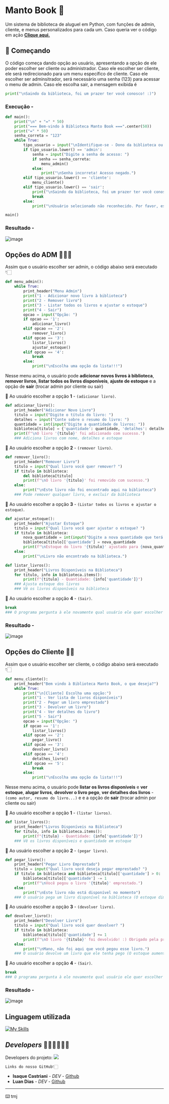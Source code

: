 # Manto Book 📕

Um sistema de biblioteca de aluguel em Python, com funções de admin, cliente, e menus personalizados para cada um.
Caso queria ver o código em ação **[Clique aqui.](https://colab.research.google.com/drive/1rkOHvSgBqbVK2BJWTIVBE7Szhw2Jz4dC?usp=sharing)** 
## 🚀 Começando

O código começa dando opção ao usuário, apresentando a opção de ele poder escolher ser cliente ou administrador.
 Caso ele escolher ser cliente, ele será redirecionado para um menu específico de cliente.
Caso ele escolher ser adminsitrador, será necessário uma senha (123) para acessar o menu de admin.
Caso ele escolha sair, a mensagem exibida é

```py
print("\nSaindo da biblioteca, foi um prazer ter você conosco! :)")
```

### Execução -

```py
def main():
    print("\n" + "=" * 50)
    print("=== Bem-vindo à Biblioteca Manto Book ===".center(50))
    print("=" * 50)
    senha_correta = "123"
    while True:
        tipo_usuario = input("\nIdentifique-se - Dono da biblioteca ou Cliente? (admin/cliente/sair): ")
        if tipo_usuario.lower() == 'admin':
            senha = input("Digite a senha de acesso: ")
            if senha == senha_correta:
                menu_admin()
            else:
                print("\nSenha incorreta! Acesso negado.")
        elif tipo_usuario.lower() == 'cliente':
            menu_cliente()
        elif tipo_usuario.lower() == 'sair':
            print("\nSaindo da biblioteca, foi um prazer ter você conosco! :)")
            break
        else:
            print("\nUsuário selecionado não reconhecido. Por favor, escolha uma opção válida.")

main()
```

### Resultado -

![image](https://github.com/isaqcastriani/mantobook/assets/82527480/b5197776-0650-4b8d-894c-f7631d619105)

## Opções do ADM 👨🏼‍💻

Assim que o usuário escolher ser admin, o código abaixo será executado 👇🏻
```py
def menu_admin():
    while True:
        print_header("Menu Admin")
        print("1 - Adicionar novo livro à biblioteca")
        print("2 - Remover livro")
        print("3 - Listar todos os livros e ajustar o estoque")
        print("4 - Sair")
        opcao = input("Opção: ")
        if opcao == '1':
            adicionar_livro()
        elif opcao == '2':
            remover_livro()
        elif opcao == '3':
            listar_livros()
            ajustar_estoque()
        elif opcao == '4':
            break
        else:
            print("\nEscolha uma opção da lista!!!")
```

Nesse menu acima, o usuário pode **adicionar novos livros à biblioteca**, **remover livros**, **listar todos os livros disponíveis**, **ajuste de estoque** e a opção de **sair** (trocar admin por cliente ou sair)

📕 Ao usuário escolher a opção **1**   - `(adicionar livro)`.
```py
def adicionar_livro():
    print_header("Adicionar Novo Livro")
    titulo = input("Digite o título do livro: ")
    detalhes = input("Conte sobre o resumo do livro: ")
    quantidade = int(input("Digite a quantidade de livros: "))
    biblioteca[titulo] = {'quantidade': quantidade, 'detalhes': detalhes}
    print(f"\nO livro '{titulo}' foi adicionado com sucesso.")
    ### Adiciona livros com nome, detalhes e estoque
```
📕 Ao usuário escolher a opção **2**   - `(remover livro)`.
```py
def remover_livro():
    print_header("Remover Livro")
    titulo = input("Qual livro você quer remover? ")
    if titulo in biblioteca:
        del biblioteca[titulo]
        print(f"\nO livro '{titulo}' foi removido com sucesso.")
    else:
        print("\nEste livro não foi encontrado aqui na biblioteca")
    ### Pode remover qualquer livro, e excluir da biblioteca
```
📕 Ao usuário escolher a opção **3**   - `(Listar todos os livros e ajustar o estoque)`.
```py
def ajustar_estoque():
    print_header("Ajustar Estoque")
    titulo = input("Qual livro você quer ajustar o estoque? ")
    if titulo in biblioteca:
        nova_quantidade = int(input("Digite a nova quantidade que terá em estoque: "))
        biblioteca[titulo]['quantidade'] = nova_quantidade
        print(f"\nEstoque do livro '{titulo}' ajustado para {nova_quantidade}.")
    else:
        print("\nLivro não encontrado na biblioteca.")

def listar_livros():
    print_header("Livros Disponíveis na Biblioteca")
    for titulo, info in biblioteca.items():
        print(f"{titulo} - Quantidade: {info['quantidade']}")
    ### Ajusta estoque dos livros
    ### Vê os livros disponíveis na biblioteca
```

📕 Ao usuário escolher a opção **4**   - `(Sair)`.
```py
break 
### O programa pergunta à ele novamente qual usuário ele quer escolher
```
### Resultado -

![image](https://github.com/isaqcastriani/mantobook/assets/82527480/3eda49ae-4631-48c4-aa4d-ae17fc697aaa)

## Opções do Cliente 🙋🏼

Assim que o usuário escolher ser cliente, o código abaixo será executado 👇🏻

```py
def menu_cliente():
    print_header("Bem vindo à Biblioteca Manto Book, o que deseja?")
    while True:
        print("\n[Cliente] Escolha uma opção:")
        print("1 - Ver lista de livros disponíveis")
        print("2 - Pegar um livro emprestado")
        print("3 - Devolver um livro")
        print("4 - Ver detalhes do livro")
        print("5 - Sair")
        opcao = input("Opção: ")
        if opcao == '1':
            listar_livros()
        elif opcao == '2':
            pegar_livro()
        elif opcao == '3':
            devolver_livro()
        elif opcao == '4':
            detalhes_livro()
        elif opcao == '5':
            break
        else:
            print("\nEscolha uma opção da lista!!!")
```
Nesse menu acima, o usuário pode **listar os livros disponíveis** e **ver estoque**, **alugar livros**, **devolver o livro pego**, **ver detalhes dos livros** - `(como autor, resumo do livro...)` e e a opção de **sair** (trocar admin por cliente ou sair)

📕 Ao usuário escolher a opção **1**   - `(listar livros)`.
```py
def listar_livros():
    print_header("Livros Disponíveis na Biblioteca")
    for titulo, info in biblioteca.items():
        print(f"{titulo} - Quantidade: {info['quantidade']}")
    ### Vê os livros disponíveis e quantidade em estoque
```

📕 Ao usuário escolher a opção **2**   - `(pegar livro)`.
```py
def pegar_livro():
    print_header("Pegar Livro Emprestado")
    titulo = input("Qual livro você deseja pegar emprestado? ")
    if titulo in biblioteca and biblioteca[titulo]['quantidade'] > 0:
        biblioteca[titulo]['quantidade'] -= 1
        print(f"\nVocê pegou o livro '{titulo}' emprestado.")
    else:
        print("\nEste livro não está disponível no momento")
    ### O usuário pega um livro disponível na biblioteca (O estoque diminui)
```

📕 Ao usuário escolher a opção **3**   - `(devolver livro)`.
```py
def devolver_livro():
    print_header("Devolver Livro")
    titulo = input("Qual livro você quer devolver? ")
    if titulo in biblioteca:
        biblioteca[titulo]['quantidade'] += 1
        print(f"\nO livro '{titulo}' foi devolvido! :) Obrigado pela preferência.")
    else:
        print("\nMano, não foi aqui que você pegou esse livro.")
    ### O usuário devolve um livro que ele tenha pego (O estoque aumenta +1)
```

📕 Ao usuário escolher a opção **4**   - `(Sair)`.
```py
break 
### O programa pergunta à ele novamente qual usuário ele quer escolher
```
### Resultado -

![image](https://github.com/isaqcastriani/mantobook/assets/82527480/d179364c-96d5-42d9-a01c-fb0d5044e37f)

## Linguagem utilizada

[![My Skills](https://skillicons.dev/icons?i=py&perline=3)](https://skillicons.dev)

## *Developers* 👨🏼‍💻👨🏻‍💻

Developers do projeto:
<img src="https://media.discordapp.net/attachments/821393692493479987/1239654076749451387/Group_15.png?ex=6643b553&is=664263d3&hm=698fd31e684752e3be282043a0d018b7ee9c9e215a744ae8ae64a9ab105aa68f&=&format=webp&quality=lossless&width=687&height=332"></a>

```
Links do nosso GitHub👇🏻
```
- **Isaque Castriani** - _DEV_ - [Github](https://github.com/isaqcastriani)
- **Luan Dias** - _DEV_ - [Github](https://github.com/diasluann)

---

⌨️ tmj
